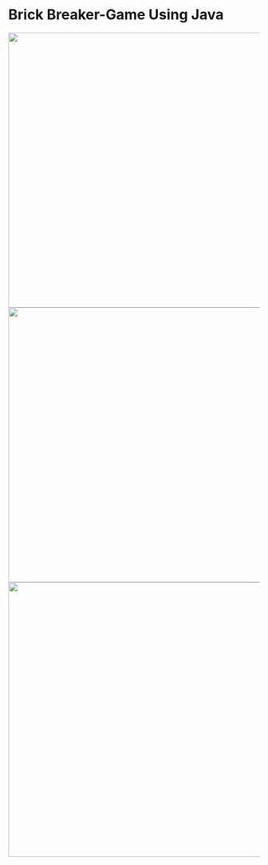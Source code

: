 # Brick Breaker-Game Using Java
<img src="https://user-images.githubusercontent.com/96439012/204277568-11cf7b70-c63e-4ef0-9f9f-69f3cb35e034.png" height=550 width=550>
<img src="https://user-images.githubusercontent.com/96439012/204278386-3c849e23-75cc-4d7d-98a8-ce7ae43c3032.png" height=550 width=550>
<img src="https://user-images.githubusercontent.com/96439012/204278397-6ba0661a-8c78-4674-8d56-bbbb46792a15.png" height=550 width=550>


